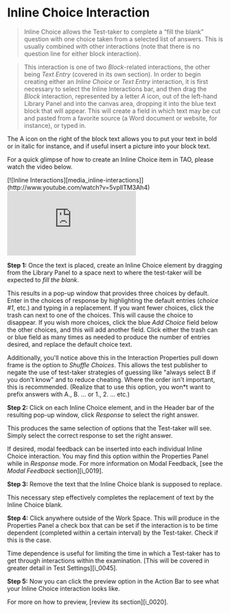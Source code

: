 # Inline Choice Interaction

>Inline Choice allows the Test-taker to complete a “fill the blank” question with one choice taken from a selected list of answers. This is usually combined with other interactions (note that there is no question line for either block interaction).

>This interaction is one of two *Block*-related interactions, the other being *Text Entry* (covered in its own section). In order to begin creating either an *Inline Choice* or *Text Entry* interaction, it is first necessary to select the Inline Interactions bar, and then drag the *Block* interaction, represented by a letter *A* icon, out of the left-hand Library Panel and into the canvas area, dropping it into the blue text block that will appear. This will create a field in which text may be cut and pasted from a favorite source (a Word document or website, for instance), or typed in. 

The A icon on the right of the block text allows you to put your text in bold or in italic for instance, and if useful insert a picture into your block text.

For a quick glimpse of how to create an Inline Choice item in TAO, please watch the video below.

<div class="hidden-video">
[![Inline Interactions][media_inline-interactions]](http://www.youtube.com/watch?v=5vplITM3Ah4)
</div>
<div class='embed-container'>
<iframe src="https://www.youtube.com/embed/5vplITM3Ah4?rel=0" frameborder="0" allowfullscreen="true"></iframe>
</div>

**Step 1:** Once the text is placed, create an Inline Choice element by dragging from the Library Panel to a space next to where the test-taker will be expected to *fill the blank*.

This results in a pop-up window that provides three choices by default. Enter in the choices of response by highlighting the default entries (*choice #1*, etc.) and typing in a replacement. If you want fewer choices, click the trash can next to one of the choices. This will cause the choice to disappear. If you wish more choices, click the blue *Add Choice* field below the other choices, and this will add another field. Click either the trash can or blue field as many times as needed to produce the number of entries desired, and replace the default choice text. 

Additionally, you'll notice above this in the Interaction Properties pull down frame is the option to *Shuffle Choices*. This allows the test publisher to negate the use of test-taker strategies of guessing like "always select B if you don't know" and to reduce cheating. Where the order isn't important, this is recommended. (Realize that to use this option, you won*t want to prefix answers with A., B. … or 1., 2. … etc.)

**Step 2:** Click on each Inline Choice element, and in the Header bar of the resulting pop-up window, click *Response* to select the right answer.

This produces the same selection of options that the Test-taker will see. Simply select the correct response to set the right answer.

If desired, modal feedback can be inserted into each individual Inline Choice interaction. You may find this option within the Properties Panel while in *Response* mode. For more information on Modal Feedback, [see the *Modal Feedback* section][i_0019].

**Step 3:** Remove the text that the Inline Choice blank is supposed to replace.

This necessary step effectively completes the replacement of text by the Inline Choice blank. 

**Step 4:** Click anywhere outside of the Work Space. This will produce in the Properties Panel a check box that can be set if the interaction is to be time dependent (completed within a certain interval) by the Test-taker. Check if this is the case.

Time dependence is useful for limiting the time in which a Test-taker has to get through interactions within the examination. [This will be covered in greater detail in Test Settings][i_0045]. 

**Step 5:** Now you can click the preview option in the Action Bar to see what your Inline Choice interaction looks like.

For more on how to preview, [review its section][i_0020].
